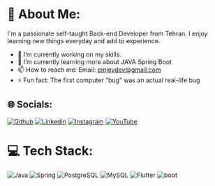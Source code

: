 <!--![](https://arturssmirnovs.github.io/github-profile-readme-generator/images/banner.png)-->
# 💫 About Me:
I'm a passionate self-taught Back-end Developer from Tehran. I enjoy learning new things everyday and add to experience.

- 🔭 I’m currently working on my skills. 
- 🌱 I’m currently learning more about JAVA Spring Boot 
- 📫 How to reach me: Email: emjeydev@gmail.com 
- ⚡ Fun fact: The first computer “bug” was an actual real-life bug 


## 🌐 Socials:

[![Github](https://img.shields.io/badge/-GitHub-000?style=flat-square&logo=github)](https://github.com/emjeydev) 
[![Linkedin](https://img.shields.io/badge/LinkedIn-0077B5?logo=linkedin&logoColor=white)](https://www.linkedin.com/in/emjeydev) 
[![Instagram](https://img.shields.io/badge/Instagram-%23E4405F.svg?logo=Instagram&logoColor=white)](https://instagram.com/emjeydev) 
[![YouTube](https://img.shields.io/badge/YouTube-%23FF0000.svg?logo=YouTube&logoColor=white)](https://www.youtube.com/@emjeydev ) 
 

# 💻 Tech Stack:

![Java](https://img.shields.io/badge/Java-ED8B00?style=for-the-badge&logo=openjdk&logoColor=white) 
![Spring](https://img.shields.io/badge/Spring-6DB33F?style=for-the-badge&logo=spring&logoColor=white) 
![PostgreSQL](https://img.shields.io/badge/PostgreSQL-316192?style=for-the-badge&logo=postgresql&logoColor=white) 
![MySQL](https://img.shields.io/badge/MySQL-00000F?style=for-the-badge&logo=mysql&logoColor=white) 
![Flutter](https://img.shields.io/badge/Flutter-02569B?style=for-the-badge&logo=flutter&logoColor=white) 
![boot]([https://img.shields.io/badge/Flutter-02569B?style=for-the-badge&logo=flutter&logoColor=white](https://raw.githubusercontent.com/marwin1991/profile-technology-icons/refs/heads/main/icons/spring_boot.png)) 



<!--
[![Top Langs](https://github-readme-stats.vercel.app/api/top-langs/?username=emjeydev)](https://github.com/anuraghazra/github-readme-stats)
-->
